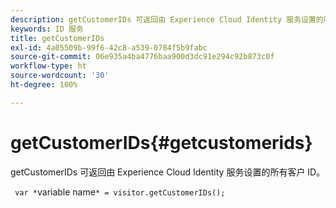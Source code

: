 ```yaml
---
description: getCustomerIDs 可返回由 Experience Cloud Identity 服务设置的所有客户 ID。
keywords: ID 服务
title: getCustomerIDs
exl-id: 4a05509b-99f6-42c8-a539-0784f5b9fabc
source-git-commit: 06e935a4ba4776baa900d3dc91e294c92b873c0f
workflow-type: ht
source-wordcount: '30'
ht-degree: 100%

---
```


# getCustomerIDs{#getcustomerids}

getCustomerIDs 可返回由 Experience Cloud Identity 服务设置的所有客户 ID。

<!--
Is there anything else we can say about this??
-->

` var *`variable name`* = visitor.getCustomerIDs();`
